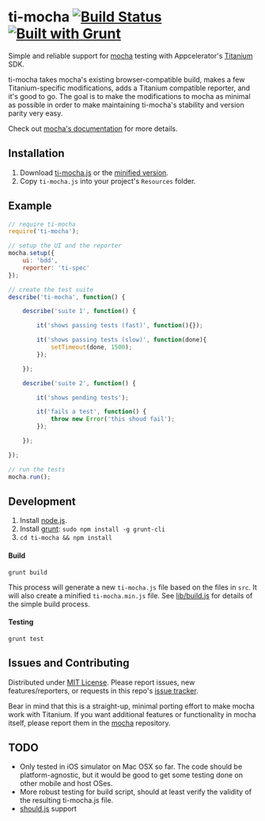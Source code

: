 # ti-mocha [![Build Status](https://travis-ci.org/tonylukasavage/ti-mocha.png?branch=master)](https://travis-ci.org/tonylukasavage/ti-mocha) [![Built with Grunt](https://cdn.gruntjs.com/builtwith.png)](http://gruntjs.com/)

Simple and reliable support for [mocha](https://github.com/visionmedia/mocha) testing with Appcelerator's [Titanium](http://www.appcelerator.com/titanium/) SDK.

ti-mocha takes mocha's existing browser-compatible build, makes a few Titanium-specific modifications, adds a Titanium compatible reporter, and it's good to go. The goal is to make the modifications to mocha as minimal as possible in order to make maintaining ti-mocha's stability and version parity very easy.

Check out [mocha's documentation](http://visionmedia.github.io/mocha/) for more details.

## Installation

1. Download [ti-mocha.js](https://raw.github.com/tonylukasavage/ti-mocha/master/ti-mocha.js) or the [minified version](https://raw.github.com/tonylukasavage/ti-mocha/master/ti-mocha.min.js).
2. Copy `ti-mocha.js` into your project's `Resources` folder.

## Example

```javascript
// require ti-mocha
require('ti-mocha');

// setup the UI and the reporter
mocha.setup({
	ui: 'bdd',
	reporter: 'ti-spec'
});

// create the test suite
describe('ti-mocha', function() {

	describe('suite 1', function() {

		it('shows passing tests (fast)', function(){});

		it('shows passing tests (slow)', function(done){
			setTimeout(done, 1500);
		});

	});

	describe('suite 2', function() {

		it('shows pending tests');

		it('fails a test', function() {
			throw new Error('this shoud fail');
		});

	});

});

// run the tests
mocha.run();
```

## Development

1. Install [node.js]().
2. Install [grunt](): `sudo npm install -g grunt-cli`
3. `cd ti-mocha && npm install`

#### Build

```
grunt build
```

This process will generate a new `ti-mocha.js` file based on the files in `src`. It will also create a minified `ti-mocha.min.js` file. See [lib/build.js](lib/build.js) for details of the simple build process.

#### Testing

```
grunt test
```

## Issues and Contributing

Distributed under [MIT License](LICENSE). Please report issues, new features/reporters, or requests in this repo's [issue tracker](https://github.com/tonylukasavage/ti-mocha/issues).

Bear in mind that this is a straight-up, minimal porting effort to make mocha work with Titanium. If you want additional features or functionality in mocha itself, please report them in the [mocha](https://github.com/visionmedia/mocha) repository.

## TODO

* Only tested in iOS simulator on Mac OSX so far. The code should be platform-agnostic, but it would be good to get some testing done on other mobile and host OSes.
* More robust testing for build script, should at least verify the validity of the resulting ti-mocha.js file.
* [should.js](https://github.com/visionmedia/should.js/) support
